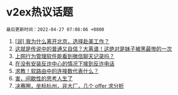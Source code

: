 # v2ex热议话题

`最后更新时间：2022-04-27 07:08:06 +0800`

1. [[润] 我为什么离开北京，选择赴美工作？](https://www.v2ex.com/t/849299)
1. [这就是传说中的普通又自信？大离谱！这绝对是妹子被黑最惨的一次](https://www.v2ex.com/t/849388)
1. [上网行为管理软件能看到微信聊天记录吗？](https://www.v2ex.com/t/849327)
1. [在没有安装反诈中心的情况下接到反诈电话](https://www.v2ex.com/t/849308)
1. [求教！软路由中的连接数代表什么？](https://www.v2ex.com/t/849311)
1. [害，间歇性的思考人生了](https://www.v2ex.com/t/849366)
1. [决赛圈，坐标杭州，非大厂，几个 offer 求分析](https://www.v2ex.com/t/849300)

